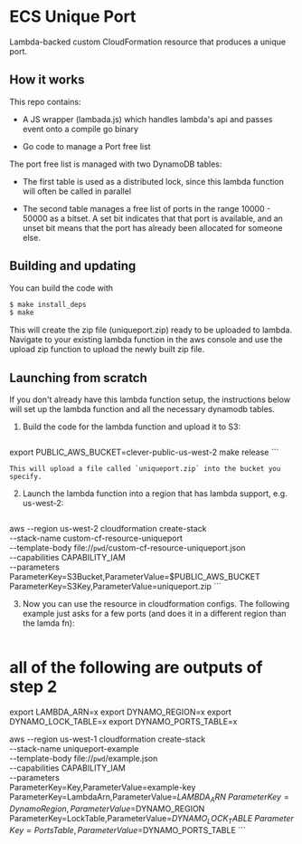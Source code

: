 # ECS Unique Port

Lambda-backed custom CloudFormation resource that produces a unique port.

## How it works

This repo contains:

- A JS wrapper (lambada.js) which handles lambda's api and passes event onto a compile go binary

- Go code to manage a Port free list

The port free list is managed with two DynamoDB tables:

- The first table is used as a distributed lock, since this lambda function will often be called in parallel

- The second table manages a free list of ports in the range 10000 - 50000 as a bitset.  A set bit indicates that that port is available, and an unset bit means that the port has already been allocated for someone else.

## Building and updating

You can build the code with

``` bash
$ make install_deps
$ make
```

This will create the zip file (uniqueport.zip) ready to be uploaded to lambda.  Navigate to your existing lambda function in the aws console and use the upload zip function to upload the newly built zip file.

## Launching from scratch

If you don't already have this lambda function setup, the instructions below will set up the lambda function and all the necessary dynamodb tables.

1. Build the code for the lambda function and upload it to S3:

    ```
export PUBLIC_AWS_BUCKET=clever-public-us-west-2
make release
    ```

    This will upload a file called `uniqueport.zip` into the bucket you specify.

2. Launch the lambda function into a region that has lambda support, e.g. us-west-2:

    ```
aws --region us-west-2 cloudformation create-stack \
  --stack-name custom-cf-resource-uniqueport \
  --template-body file://`pwd`/custom-cf-resource-uniqueport.json \
  --capabilities CAPABILITY_IAM \
  --parameters \
  ParameterKey=S3Bucket,ParameterValue=$PUBLIC_AWS_BUCKET \
  ParameterKey=S3Key,ParameterValue=uniqueport.zip
    ```

3. Now you can use the resource in cloudformation configs.
The following example just asks for a few ports (and does it in a different region than the lamda fn):

    ```
# all of the following are outputs of step 2
export LAMBDA_ARN=x
export DYNAMO_REGION=x
export DYNAMO_LOCK_TABLE=x
export DYNAMO_PORTS_TABLE=x

aws --region us-west-1 cloudformation create-stack \
  --stack-name uniqueport-example \
  --template-body file://`pwd`/example.json \
  --capabilities CAPABILITY_IAM \
  --parameters \
  ParameterKey=Key,ParameterValue=example-key \
  ParameterKey=LambdaArn,ParameterValue=$LAMBDA_ARN \
  ParameterKey=DynamoRegion,ParameterValue=$DYNAMO_REGION \
  ParameterKey=LockTable,ParameterValue=$DYNAMO_LOCK_TABLE \
  ParameterKey=PortsTable,ParameterValue=$DYNAMO_PORTS_TABLE
    ```
